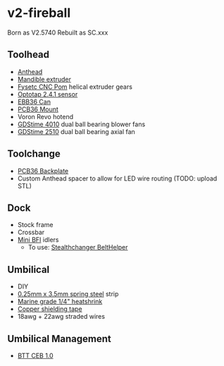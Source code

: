 # v2-fireball
Born as V2.5740
Rebuilt as SC.xxx

## Toolhead
- [Anthead](https://github.com/PrintersForAnts/AntHead/tree/main)
- [Mandible extruder](https://github.com/PrintersForAnts/AntHead/tree/main)
- [Fysetc CNC Pom](https://www.aliexpress.us/item/3256806092379640.html?spm=a2g0o.order_list.order_list_main.173.5c361802ieReoV&gatewayAdapt=glo2usa) helical extruder gears
- [Optotap 2.4.1 sensor](https://www.aliexpress.us/item/3256806080086327.html?spm=a2g0o.order_list.order_list_main.131.5c361802ieReoV&gatewayAdapt=glo2usa)
- [EBB36 Can](https://www.aliexpress.us/item/3256804056891440.html?spm=a2g0o.order_list.order_list_main.71.5c361802ieReoV&gatewayAdapt=glo2usa)
- [PCB36 Mount](https://github.com/DraftShift/StealthChanger/blob/main/UserMods/TheSin-/PCB36_Mount/PCBMount.stl)
- Voron Revo hotend
- [GDStime 4010](https://www.aliexpress.us/item/2251832612319325.html?spm=a2g0o.order_list.order_list_main.149.5c361802ieReoV&gatewayAdapt=glo2usa) dual ball bearing blower fans
- [GDStime 2510](https://www.aliexpress.us/item/2251832779423608.html?spm=a2g0o.order_list.order_list_main.95.5c361802ieReoV&gatewayAdapt=glo2usa) dual ball bearing axial fan

## Toolchange
- [PCB36 Backplate](https://github.com/DraftShift/StealthChanger/blob/main/UserMods/TheSin-/PCB36_Mount/Anthead_SF.stl)
- Custom Anthead spacer to allow for LED wire routing (TODO: upload STL)

## Dock
- Stock frame
- Crossbar
- [Mini BFI](https://github.com/DraftShift/StealthChanger/tree/main/UserMods/BT123/MiniBFI%20%2B%20MicroBFI) idlers
  - To use: [Stealthchanger BeltHelper](https://github.com/DraftShift/StealthChanger/tree/main/STLs/Extras/BeltHelper)

## Umbilical
- DIY
- [0.25mm x 3.5mm spring steel](https://www.aliexpress.us/item/3256806545300434.html?spm=a2g0o.order_list.order_list_main.83.5c361802ieReoV&gatewayAdapt=glo2usa) strip
- [Marine grade 1/4" heatshrink](https://www.amazon.com/dp/B0919J58MH?ref=ppx_yo2ov_dt_b_fed_asin_title)
- [Copper shielding tape](https://www.amazon.com/gp/product/B0B7DX76W7/ref=ppx_yo_dt_b_search_asin_title?ie=UTF8&psc=1)
- 18awg + 22awg straded wires

## Umbilical Management
- [BTT CEB 1.0](https://www.aliexpress.us/item/3256806680070833.html?spm=a2g0o.order_list.order_list_main.89.5c361802ieReoV&gatewayAdapt=glo2usa)
